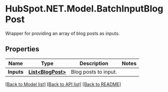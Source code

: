 # HubSpot.NET.Model.BatchInputBlogPost
Wrapper for providing an array of blog posts as inputs.

## Properties

Name | Type | Description | Notes
------------ | ------------- | ------------- | -------------
**Inputs** | [**List&lt;BlogPost&gt;**](BlogPost.md) | Blog posts to input. | 

[[Back to Model list]](../README.md#documentation-for-models) [[Back to API list]](../README.md#documentation-for-api-endpoints) [[Back to README]](../README.md)

